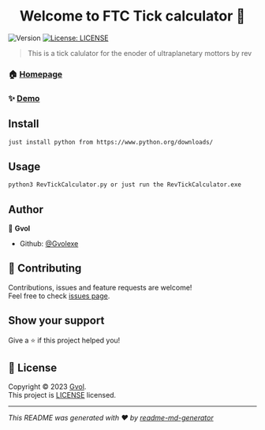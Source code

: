 <h1 align="center">Welcome to FTC Tick calculator 👋</h1>
<p>
  <img alt="Version" src="https://img.shields.io/badge/version-beta 1.1 realese-blue.svg?cacheSeconds=2592000" />
  <a href="https://github.com/Gvolexe/RevTickCalculator/blob/main/LICENSE" target="_blank">
    <img alt="License: LICENSE" src="https://img.shields.io/badge/License-LICENSE-yellow.svg" />
  </a>
</p>

> This is a tick calulator for the enoder of ultraplanetary mottors by rev

### 🏠 [Homepage](https://github.com/Gvolexe/RevTickCalculator)

### ✨ [Demo](https://github.com/Gvolexe/RevTickCalculator)

## Install

```sh
just install python from https://www.python.org/downloads/
```

## Usage

```sh
python3 RevTickCalculator.py or just run the RevTickCalculator.exe
```

## Author

👤 **Gvol**

* Github: [@Gvolexe](https://github.com/Gvolexe)

## 🤝 Contributing

Contributions, issues and feature requests are welcome!<br />Feel free to check [issues page](https://github.com/Gvolexe/RevTickCalculator/issues). 

## Show your support

Give a ⭐️ if this project helped you!

## 📝 License

Copyright © 2023 [Gvol](https://github.com/Gvolexe).<br />
This project is [LICENSE](https://github.com/Gvolexe/RevTickCalculator/blob/main/LICENSE) licensed.

***
_This README was generated with ❤️ by [readme-md-generator](https://github.com/kefranabg/readme-md-generator)_